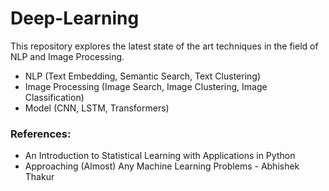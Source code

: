 # Deep-Learning
This repository explores the latest state of the art techniques in the field of NLP and Image Processing.

- NLP (Text Embedding, Semantic Search, Text Clustering)
- Image Processing (Image Search, Image Clustering, Image Classification)
- Model (CNN, LSTM, Transformers)


### References:
- An Introduction to Statistical Learning with Applications in Python
- Approaching (Almost) Any Machine Learning Problems - Abhishek Thakur
